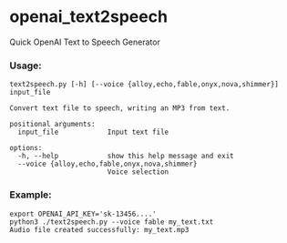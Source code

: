 # openai_text2speech
Quick OpenAI Text to Speech Generator


### Usage:
```
text2speech.py [-h] [--voice {alloy,echo,fable,onyx,nova,shimmer}] input_file

Convert text file to speech, writing an MP3 from text.

positional arguments:
  input_file            Input text file

options:
  -h, --help            show this help message and exit
  --voice {alloy,echo,fable,onyx,nova,shimmer}
                        Voice selection
```

### Example:
```
export OPENAI_API_KEY='sk-13456....'
python3 ./text2speech.py --voice fable my_text.txt
Audio file created successfully: my_text.mp3
```
